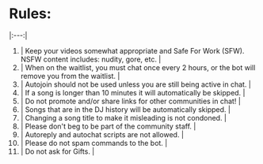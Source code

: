 Rules:
=========
|:---:|
<ol>
<li> | Keep your videos somewhat appropriate and Safe For Work (SFW). NSFW content includes: nudity, gore, etc. | </li>
<li> |  When on the waitlist, you must chat once every 2 hours, or the bot will remove you from the waitlist. | </li>
<li> | Autojoin should not be used unless you are still being active in chat. | </li>
<li> | If a song is longer than 10 minutes it will automatically be skipped. | </li>
<li> | Do not promote and/or share links for other communities in chat! | </li>
<li> | Songs that are in the DJ history will be automatically skipped. | </li>
<li> | Changing a song title to make it misleading is not condoned. | </li>
<li> | Please don't beg to be part of the community staff. | </li>
<li> | Autoreply and autochat scripts are not allowed. | </li>
<li> | Please do not spam commands to the bot. | </li>
<li> | Do not ask for Gifts. | </li>
</ol>
